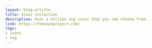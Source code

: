 ```yaml
---
layout: blog-article
title: Icons collection
description: Over a million svg icons that you can choose from.
link: https://thenounproject.com/
tags:
- icons
- svg
---
```

